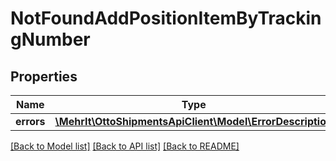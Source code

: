# NotFoundAddPositionItemByTrackingNumber

## Properties
Name | Type | Description | Notes
------------ | ------------- | ------------- | -------------
**errors** | [**\MehrIt\OttoShipmentsApiClient\Model\ErrorDescription**](ErrorDescription.md) |  | [optional] 

[[Back to Model list]](../../README.md#documentation-for-models) [[Back to API list]](../../README.md#documentation-for-api-endpoints) [[Back to README]](../../README.md)

